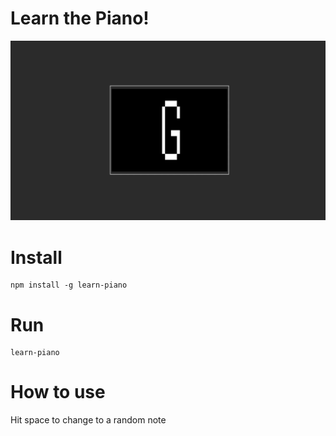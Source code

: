 # Learn the Piano!
![demo-gif][demo]

# Install

```
npm install -g learn-piano
```

# Run

```
learn-piano
```

# How to use
Hit space to change to a random note



[demo]: https://raw.githubusercontent.com/malamili/learn-piano/master/gif/demo.gif "Demo"
